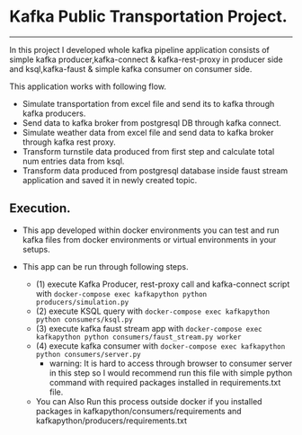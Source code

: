 # Kafka Public Transportation Project. 


---
In this project I developed whole kafka pipeline application consists of simple kafka producer,kafka-connect & kafka-rest-proxy in producer side and ksql,kafka-faust & simple kafka consumer on consumer side. 


This application works with following flow. 

* Simulate transportation from excel file and send its to kafka through kafka producers. 
* Send data to kafka broker from postgresql DB through kafka connect. 
* Simulate weather data from excel file and send data to kafka broker through kafka rest proxy. 
* Transform turnstile data produced from first step and calculate total num entries data from ksql. 
* Transform data produced from postgresql database inside faust stream application and saved it in newly created topic. 



Execution.
---
* This app developed within docker environments you can test and run kafka files from docker environments or virtual environments in your setups. 

* This app can be run through following steps. 
    * (1) execute Kafka Producer, rest-proxy call and kafka-connect script with `docker-compose exec kafkapython python producers/simulation.py`
    * (2) execute KSQL query with `docker-compose exec kafkapython python consumers/ksql.py`
    * (3) execute kafka faust stream app with `docker-compose exec kafkapython python consumers/faust_stream.py worker`
	* (4) execute kafka consumer with `docker-compose exec kafkapython python consumers/server.py`
		- warning: It is hard to access through browser to consumer server in this step so I would recommend run this file with simple python command with required packages installed in requirements.txt file. 
	* You can Also Run this process outside docker if you installed packages in kafkapython/consumers/requirements and kafkapython/producers/requirements.txt
